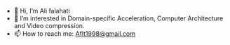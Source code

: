 - 👋 Hi, I’m Ali falahati
- 👀 I’m interested in Domain-specific Acceleration, Computer Architecture and Video compression.
- 📫 How to reach me: Aflt1998@gmail.com
